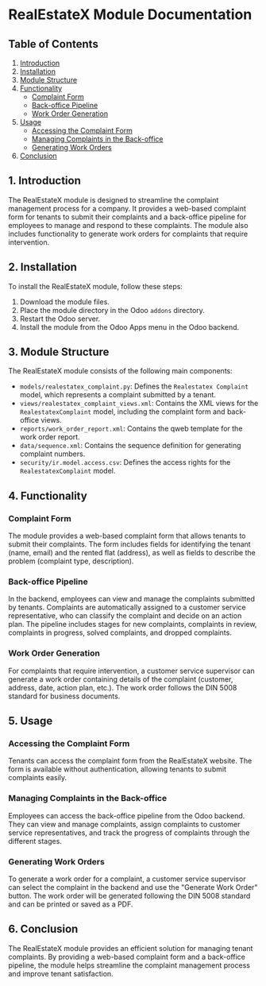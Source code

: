 # RealEstateX Module Documentation

## Table of Contents

1. [Introduction](#introduction)
2. [Installation](#installation)
3. [Module Structure](#module-structure)
4. [Functionality](#functionality)
   - [Complaint Form](#complaint-form)
   - [Back-office Pipeline](#back-office-pipeline)
   - [Work Order Generation](#work-order-generation)
5. [Usage](#usage)
   - [Accessing the Complaint Form](#accessing-the-complaint-form)
   - [Managing Complaints in the Back-office](#managing-complaints-in-the-back-office)
   - [Generating Work Orders](#generating-work-orders)
6. [Conclusion](#conclusion)

## 1. Introduction<a name="introduction"></a>

The RealEstateX module is designed to streamline the complaint management process for a company. It provides a web-based complaint form for tenants to submit their complaints and a back-office pipeline for employees to manage and respond to these complaints. The module also includes functionality to generate work orders for complaints that require intervention.

## 2. Installation<a name="installation"></a>

To install the RealEstateX module, follow these steps:

1. Download the module files.
2. Place the module directory in the Odoo `addons` directory.
3. Restart the Odoo server.
4. Install the module from the Odoo Apps menu in the Odoo backend.

## 3. Module Structure<a name="module-structure"></a>

The RealEstateX module consists of the following main components:

- `models/realestatex_complaint.py`: Defines the `Realestatex Complaint` model, which represents a complaint submitted by a tenant.
- `views/realestatex_complaint_views.xml`: Contains the XML views for the `RealestatexComplaint` model, including the complaint form and back-office views.
- `reports/work_order_report.xml`: Contains the qweb template for the work order report.
- `data/sequence.xml`: Contains the sequence definition for generating complaint numbers.
- `security/ir.model.access.csv`: Defines the access rights for the `RealestatexComplaint` model.

## 4. Functionality<a name="functionality"></a>

### Complaint Form<a name="complaint-form"></a>

The module provides a web-based complaint form that allows tenants to submit their complaints. The form includes fields for identifying the tenant (name, email) and the rented flat (address), as well as fields to describe the problem (complaint type, description).

### Back-office Pipeline<a name="back-office-pipeline"></a>

In the backend, employees can view and manage the complaints submitted by tenants. Complaints are automatically assigned to a customer service representative, who can classify the complaint and decide on an action plan. The pipeline includes stages for new complaints, complaints in review, complaints in progress, solved complaints, and dropped complaints.

### Work Order Generation<a name="work-order-generation"></a>

For complaints that require intervention, a customer service supervisor can generate a work order containing details of the complaint (customer, address, date, action plan, etc.). The work order follows the DIN 5008 standard for business documents.

## 5. Usage<a name="usage"></a>

### Accessing the Complaint Form<a name="accessing-the-complaint-form"></a>

Tenants can access the complaint form from the RealEstateX website. The form is available without authentication, allowing tenants to submit complaints easily.

### Managing Complaints in the Back-office<a name="managing-complaints-in-the-back-office"></a>

Employees can access the back-office pipeline from the Odoo backend. They can view and manage complaints, assign complaints to customer service representatives, and track the progress of complaints through the different stages.

### Generating Work Orders<a name="generating-work-orders"></a>

To generate a work order for a complaint, a customer service supervisor can select the complaint in the backend and use the "Generate Work Order" button. The work order will be generated following the DIN 5008 standard and can be printed or saved as a PDF.

## 6. Conclusion<a name="conclusion"></a>

The RealEstateX module provides an efficient solution for managing tenant complaints. By providing a web-based complaint form and a back-office pipeline, the module helps streamline the complaint management process and improve tenant satisfaction.
